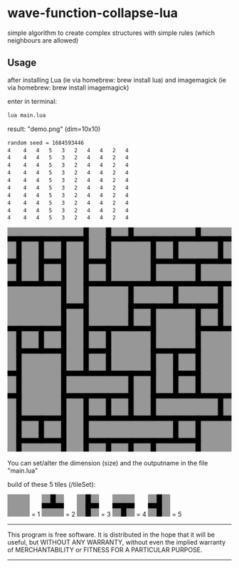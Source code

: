 # wave-function-collapse-lua
simple algorithm to create complex structures with simple rules (which neighbours are allowed)

## Usage

after installing Lua (ie via homebrew: brew install lua)
and imagemagick (ie via homebrew: brew install imagemagick)

enter in terminal: 
```bash
lua main.lua
```
result: "demo.png" (dim=10x10)
```bash
random seed = 1684593446
4	 4	 4	 5	 3	 2	 4	 4	 2	 4
4	 4	 4	 5	 3	 2	 4	 4	 2	 4
4	 4	 4	 5	 3	 2	 4	 4	 2	 4
4	 4	 4	 5	 3	 2	 4	 4	 2	 4
4	 4	 4	 5	 3	 2	 4	 4	 2	 4
4	 4	 4	 5	 3	 2	 4	 4	 2	 4
4	 4	 4	 5	 3	 2	 4	 4	 2	 4
4	 4	 4	 5	 3	 2	 4	 4	 2	 4
4	 4	 4	 5	 3	 2	 4	 4	 2	 4
4	 4	 4	 5	 3	 2	 4	 4	 2	 4
```
<div align="left"><img src="demo.png" width="600px"</img></div> 

You can set/alter the dimension (size) and the outputname in the file "main.lua" 

build of these 5 tiles (/tileSet):

![](tileSet/blank.png) = 1 
![](tileSet/up.png) = 2
![](tileSet/right.png) = 3
![](tileSet/down.png) = 4
![](tileSet/left.png) = 5
*************
This program is free software. It is distributed in the hope that it will be useful, but WITHOUT ANY WARRANTY, without even the implied warranty of MERCHANTABILITY or FITNESS FOR A PARTICULAR PURPOSE. 
*************
